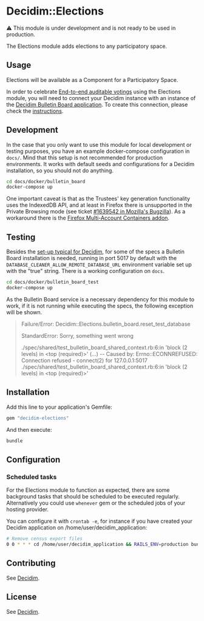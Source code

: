 # Decidim::Elections

:warning: This module is under development and is not ready to be used in production.

The Elections module adds elections to any participatory space.

## Usage

Elections will be available as a Component for a Participatory Space.

In order to celebrate [End-to-end auditable votings](https://en.wikipedia.org/wiki/End-to-end_auditable_voting_systems) using the Elections module, you will need to connect your Decidim instance with an instance of the [Decidim Bulletin Board application](https://github.com/decidim/decidim-bulletin-board/). To create this connection, please check the [instructions](https://docs.decidim.org/en/services/elections_bulletin_board/).

## Development

In the case that you only want to use this module for local development or testing purposes, you have an example docker-compose configuration in `docs/`. Mind that this setup is not recommended for production environments. It works with default seeds and configurations for a Decidim installation, so you should not do anything.

```bash
cd docs/docker/bulletin_board
docker-compose up
```

One important caveat is that as the Trustees' key generation functionality uses the IndexedDB API, and at least in Firefox there is unsupported in the Private Browsing mode (see ticket [#1639542 in Mozilla's Bugzilla](https://bugzilla.mozilla.org/show_bug.cgi?id=1639542)). As a workaround there is the [Firefox Multi-Account Containers addon](https://addons.mozilla.org/es/firefox/addon/multi-account-containers/).

## Testing

Besides the [set-up typical for Decidim](https://docs.decidim.org/en/develop/develop/testing), for some of the specs a Bulletin Board installation is needed, running in port 5017 by default with the `DATABASE_CLEANER_ALLOW_REMOTE_DATABASE_URL` environment variable set up with the "true" string. There is a working configuration on `docs`.

```bash
cd docs/docker/bulletin_board_test
docker-compose up
```

As the Bulletin Board service is a necessary dependency for this module to work, if it is not running while executing the specs, the following exception will be shown.

> Failure/Error: Decidim::Elections.bulletin_board.reset_test_database
>
> StandardError:
> Sorry, something went wrong
>
> ./spec/shared/test_bulletin_board_shared_context.rb:6:in 'block (2 levels) in <top (required)>'
> (...)
> -- Caused by:
> Errno::ECONNREFUSED:
> Connection refused - connect(2) for 127.0.0.1:5017
> ./spec/shared/test_bulletin_board_shared_context.rb:6:in 'block (2 levels) in <top (required)>'

## Installation

Add this line to your application's Gemfile:

```ruby
gem "decidim-elections"
```

And then execute:

```bash
bundle
```

## Configuration

### Scheduled tasks

For the Elections module to function as expected, there are some background tasks that should be scheduled to be executed regularly. Alternatively you could use `whenever` gem or the scheduled jobs of your hosting provider.

You can configure it with `crontab -e`, for instance if you have created your Decidim application on /home/user/decidim_application:

```bash
# Remove census export files
0 0 * * * cd /home/user/decidim_application && RAILS_ENV=production bundle exec rake decidim_votings_census:delete_census_access_codes_export
```

## Contributing

See [Decidim](https://github.com/decidim/decidim).

## License

See [Decidim](https://github.com/decidim/decidim).
